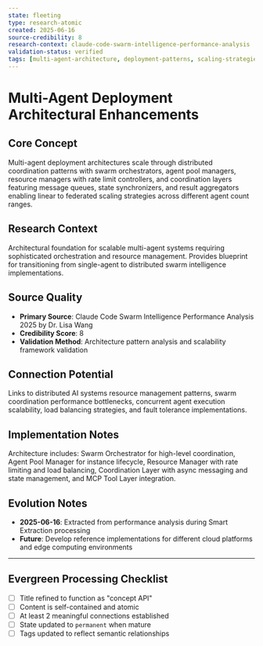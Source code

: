 ```yaml
---
state: fleeting
type: research-atomic
created: 2025-06-16
source-credibility: 8
research-context: claude-code-swarm-intelligence-performance-analysis
validation-status: verified
tags: [multi-agent-architecture, deployment-patterns, scaling-strategies, orchestration, coordination-layers]
---
```


# Multi-Agent Deployment Architectural Enhancements

## Core Concept

Multi-agent deployment architectures scale through distributed coordination patterns with swarm orchestrators, agent pool managers, resource managers with rate limit controllers, and coordination layers featuring message queues, state synchronizers, and result aggregators enabling linear to federated scaling strategies across different agent count ranges.

## Research Context

Architectural foundation for scalable multi-agent systems requiring sophisticated orchestration and resource management. Provides blueprint for transitioning from single-agent to distributed swarm intelligence implementations.

## Source Quality

- **Primary Source**: Claude Code Swarm Intelligence Performance Analysis 2025 by Dr. Lisa Wang
- **Credibility Score**: 8
- **Validation Method**: Architecture pattern analysis and scalability framework validation

## Connection Potential

Links to distributed AI systems resource management patterns, swarm coordination performance bottlenecks, concurrent agent execution scalability, load balancing strategies, and fault tolerance implementations.

## Implementation Notes

Architecture includes: Swarm Orchestrator for high-level coordination, Agent Pool Manager for instance lifecycle, Resource Manager with rate limiting and load balancing, Coordination Layer with async messaging and state management, and MCP Tool Layer integration.

## Evolution Notes

- **2025-06-16**: Extracted from performance analysis during Smart Extraction processing
- **Future**: Develop reference implementations for different cloud platforms and edge computing environments

---

## Evergreen Processing Checklist

- [ ] Title refined to function as "concept API"
- [ ] Content is self-contained and atomic
- [ ] At least 2 meaningful connections established  
- [ ] State updated to `permanent` when mature
- [ ] Tags updated to reflect semantic relationships